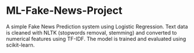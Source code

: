 # ML-Fake-News-Project
A simple Fake News Prediction system using Logistic Regression. Text data is cleaned with NLTK (stopwords removal, stemming) and converted to numerical features using TF-IDF. The model is trained and evaluated using scikit-learn.
